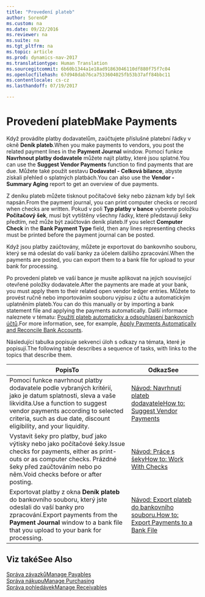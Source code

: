 ```yaml
---
title: "Provedení plateb"
author: SorenGP
ms.custom: na
ms.date: 09/22/2016
ms.reviewer: na
ms.suite: na
ms.tgt_pltfrm: na
ms.topic: article
ms.prod: dynamics-nav-2017
ms.translationtype: Human Translation
ms.sourcegitcommit: 6b60b1344a1e18ad91863046110df880f75f7c04
ms.openlocfilehash: 67d948dab76ca7533604025fb53b37aff84bbc11
ms.contentlocale: cs-cz
ms.lasthandoff: 07/19/2017

---
```


# <a name="make-payments"></a><span data-ttu-id="e938f-102">Provedení plateb</span><span class="sxs-lookup"><span data-stu-id="e938f-102">Make Payments</span></span>
<span data-ttu-id="e938f-103">Když provádíte platby dodavatelům, zaúčtujete příslušné platební řádky v okně **Deník plateb**.</span><span class="sxs-lookup"><span data-stu-id="e938f-103">When you make payments to vendors, you post the related payment lines in the **Payment Journal** window.</span></span> <span data-ttu-id="e938f-104">Pomocí funkce **Navrhnout platby dodavatele** můžete najít platby, které jsou splatné.</span><span class="sxs-lookup"><span data-stu-id="e938f-104">You can use the **Suggest Vendor Payments** function to find payments that are due.</span></span> <span data-ttu-id="e938f-105">Můžete také použít sestavu **Dodavatel - Celková bilance**, abyste získali přehled o splatných platbách.</span><span class="sxs-lookup"><span data-stu-id="e938f-105">You can also use the **Vendor - Summary Aging** report to get an overview of due payments.</span></span>

<span data-ttu-id="e938f-106">Z deníku plateb můžete tisknout počítačové šeky nebo záznam kdy byl šek napsán.</span><span class="sxs-lookup"><span data-stu-id="e938f-106">From the payment journal, you can print computer checks or record when checks are written.</span></span> <span data-ttu-id="e938f-107">Pokud v poli **Typ platby v bance** vyberete položku **Počítačový šek**, musí být vytištěny všechny řádky, které představují šeky předtím, než může být zaúčtován deník plateb.</span><span class="sxs-lookup"><span data-stu-id="e938f-107">If you select **Computer Check** in the **Bank Payment Type** field, then any lines representing checks must be printed before the payment journal can be posted.</span></span>

<span data-ttu-id="e938f-108">Když jsou platby zaúčtovány, můžete je exportovat do bankovního souboru, který se má odeslat do vaší banky za účelem dalšího zpracování.</span><span class="sxs-lookup"><span data-stu-id="e938f-108">When the payments are posted, you can export them to a bank file for upload to your bank for processing.</span></span>

<span data-ttu-id="e938f-109">Po provedení plateb ve vaší bance je musíte aplikovat na jejich související otevřené položky dodavatele.</span><span class="sxs-lookup"><span data-stu-id="e938f-109">After the payments are made at your bank, you must apply them to their related open vendor ledger entries.</span></span> <span data-ttu-id="e938f-110">Můžete to provést ručně nebo importováním souboru výpisu z účtu a automatickým uplatněním plateb.</span><span class="sxs-lookup"><span data-stu-id="e938f-110">You can do this manually or by importing a bank statement file and applying the payments automatically.</span></span> <span data-ttu-id="e938f-111">Další informace naleznete v tématu: [Použití plateb automaticky a odsouhlasení bankovních účtů](receivables-apply-payments-auto-reconcile-bank-accounts.md).</span><span class="sxs-lookup"><span data-stu-id="e938f-111">For more information, see, for example, [Apply Payments Automatically and Reconcile Bank Accounts](receivables-apply-payments-auto-reconcile-bank-accounts.md).</span></span>

<span data-ttu-id="e938f-112">Následující tabulka popisuje sekvenci úloh s odkazy na témata, které je popisují.</span><span class="sxs-lookup"><span data-stu-id="e938f-112">The following table describes a sequence of tasks, with links to the topics that describe them.</span></span>

|<span data-ttu-id="e938f-113">Popis</span><span class="sxs-lookup"><span data-stu-id="e938f-113">To</span></span> |<span data-ttu-id="e938f-114">Odkaz</span><span class="sxs-lookup"><span data-stu-id="e938f-114">See</span></span> |
|---|----|
|<span data-ttu-id="e938f-115">Pomocí funkce navrhnout platby dodavatele podle vybraných kritérií, jako je datum splatnosti, sleva a vaše likvidita.</span><span class="sxs-lookup"><span data-stu-id="e938f-115">Use a function to suggest vendor payments according to selected criteria, such as due date, discount eligibility, and your liquidity.</span></span>|[<span data-ttu-id="e938f-116">Návod: Navrhnutí plateb dodavatele</span><span class="sxs-lookup"><span data-stu-id="e938f-116">How to: Suggest Vendor Payments</span></span>](payables-how-suggest-vendor-payments.md)|
|<span data-ttu-id="e938f-117">Vystavit šeky pro platby, buď jako výtisky nebo jako počítačové šeky.</span><span class="sxs-lookup"><span data-stu-id="e938f-117">Issue checks for payments, either as print-outs or as computer checks.</span></span> <span data-ttu-id="e938f-118">Prázdné šeky před zaúčtováním nebo po něm.</span><span class="sxs-lookup"><span data-stu-id="e938f-118">Void checks before or after posting.</span></span>|[<span data-ttu-id="e938f-119">Návod: Práce s šeky</span><span class="sxs-lookup"><span data-stu-id="e938f-119">How to: Work With Checks</span></span>](payables-how-work-checks.md)|
|<span data-ttu-id="e938f-120">Exportovat platby z okna **Deník plateb** do bankovního souboru, který jste odeslali do vaší banky pro zpracování.</span><span class="sxs-lookup"><span data-stu-id="e938f-120">Export payments from the **Payment Journal** window to a bank file that you upload to your bank for processing.</span></span>|[<span data-ttu-id="e938f-121">Návod: Export plateb do bankovního souboru.</span><span class="sxs-lookup"><span data-stu-id="e938f-121">How to: Export Payments to a Bank File</span></span>](payables-how-export-payments-bank-file.md)|

## <a name="see-also"></a><span data-ttu-id="e938f-122">Viz také</span><span class="sxs-lookup"><span data-stu-id="e938f-122">See Also</span></span>
[<span data-ttu-id="e938f-123">Správa závazků</span><span class="sxs-lookup"><span data-stu-id="e938f-123">Manage Payables</span></span>](payables-manage-payables.md)  
[<span data-ttu-id="e938f-124">Správa nákupu</span><span class="sxs-lookup"><span data-stu-id="e938f-124">Manage Purchasing</span></span>](purchasing-manage-purchasing.md)  
[<span data-ttu-id="e938f-125">Správa pohledávek</span><span class="sxs-lookup"><span data-stu-id="e938f-125">Manage Receivables</span></span>](receivables-manage-receivables.md)

